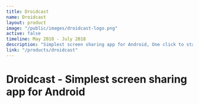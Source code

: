```yaml
---
title: Droidcast
name: Droidcast
layout: product
image: "/public/images/droidcast-logo.png"
active: false
timeline: May 2018 - July 2018
description: "Simplest screen sharing app for Android, One click to start sharing your screen without USB"
link: "/products/droidcast"
---
```


# Droidcast - Simplest screen sharing app for Android